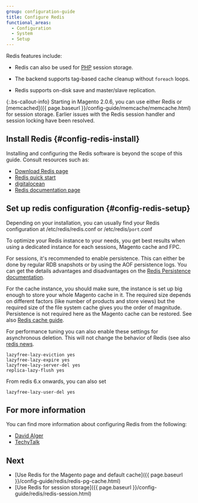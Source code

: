 ```yaml
---
group: configuration-guide
title: Configure Redis
functional_areas:
  - Configuration
  - System
  - Setup
---
```


Redis features include:

*  Redis can also be used for [PHP](https://glossary.magento.com/php) session storage.

*  The backend supports tag-based cache cleanup without `foreach` loops.

*  Redis supports on-disk save and master/slave replication.

{:.bs-callout-info}
Starting in Magento 2.0.6, you can use either Redis or [memcached]({{ page.baseurl }}/config-guide/memcache/memcache.html) for session storage. Earlier issues
with the Redis session handler and session locking have been resolved.

## Install Redis {#config-redis-install}

Installing and configuring the Redis software is beyond the scope of this guide. Consult resources such as:

*  [Download Redis page](http://redis.io/download)
*  [Redis quick start](http://redis.io/topics/quickstart)
*  [digitalocean](https://www.digitalocean.com/community/tutorials/how-to-install-and-use-redis)
*  [Redis documentation page](http://redis.io/documentation)

## Set up redis configuration {#config-redis-setup}

Depending on your installation, you can usually find your Redis configuration at /etc/redis/redis.conf or /etc/redis/`port`.conf

To optimize your Redis instance to your needs, you get best results when using a dedicated instance for each sessions, Magento cache and FPC.

For sessions, it's recommended to enable persistence. This can either be done by regular RDB snapshots or by using the AOF persistence logs.
You can get the details advantages and disadvantages on the [Redis Persistence documentation](https://redis.io/topics/persistence).

For the cache instance, you should make sure, the instance is set up big enough to store your whole Magento cache in it. 
The required size depends on different factors (like number of products and store views) but the required size of the file system cache gives you the order of
magnitude. Persistence is not required here as the Magento cache can be restored. See also [Redis cache guide](https://redis.io/topics/lru-cache).

For performance tuning you can also enable these settings for asynchronous deletion. This will not change the behavior of Redis (see also
[redis news](http://antirez.com/news/93).

```
lazyfree-lazy-eviction yes
lazyfree-lazy-expire yes
lazyfree-lazy-server-del yes
replica-lazy-flush yes
```
From redis 6.x onwards, you can also set

```
lazyfree-lazy-user-del yes
```

## For more information

You can find more information about configuring Redis from the following:

*  [David Alger](http://davidalger.com/development/magento/configuring-magento-2-to-use-redis-cache-backend/)
*  [TechyTalk](http://www.techytalk.info/configuring-cache-storage-backends-magento-2-redis/)

## Next

*  [Use Redis for the Magento page and default cache]({{ page.baseurl }}/config-guide/redis/redis-pg-cache.html)
*  [Use Redis for session storage]({{ page.baseurl }}/config-guide/redis/redis-session.html)
